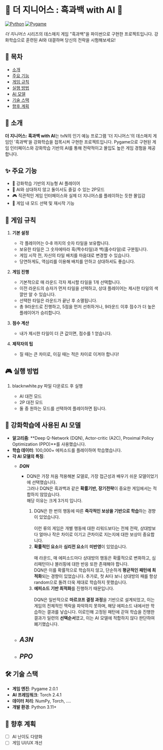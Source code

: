 # 🎲 더 지니어스 : 흑과백 with AI 🎲

[![Python](https://img.shields.io/badge/Python-3.8%2B-blue)]()
[![Pygame](https://img.shields.io/badge/Pygame-2.0.1-green)]()

*더 지니어스* 시리즈의 데스매치 게임 "흑과백"을 파이썬으로 구현한 프로젝트입니다. 강화학습으로 훈련된 AI와 대결하며 당신의 전략을 시험해보세요!

## 📌 목차
- [소개](#소개)
- [주요 기능](#주요-기능)
- [게임 규칙](#게임-규칙)
- [실행 방법](#실행-방법)
- [AI 모델](#ai-모델)
- [기술 스택](#기술-스택)
- [향후 계획](#향후-계획)

## 🌟 소개
**더 지니어스: 흑과백 with AI**는 tvN의 인기 예능 프로그램 '더 지니어스'의 데스매치 게임인 '흑과백'을 강화학습을 접목시켜 구현한 프로젝트입니다. Pygame으로 구현된 게임 인터페이스와 강화학습 기반의 AI를 통해 전략적이고 몰입도 높은 게임 경험을 제공합니다.

## ✨ 주요 기능
- 🤖 강화학습 기반의 지능형 AI 플레이어
- 👯 AI와 상대하지 않고 둘이서도 즐길 수 있는 2P모드
- 🎮 직관적인 게임 인터페이스와 실제 더 지니어스를 플레이하는 듯한 몰입감
- 🎯 게임 내 모드 선택 및 재시작 기능

## 🎯 게임 규칙

1. **기본 설정**
   - 각 플레이어는 0-8 까지의 숫자 타일을 보유합니다.
   - 보유한 타일은 그 숫자에따라 흑(짝수타일)과 백(홀수타일)로 구분됩니다.
   - 게임 시작 전, 자신의 타일 배치를 마음대로 변경할 수 있습니다.
   - 당연하게도, 역심리를 이용해 배치를 안하고 상대하셔도 좋습니다.

2. **게임 진행**
   - 기본적으로 매 라운드 각자 제시할 타일을 1개 선택합니다.
   - 이전 라운드의 승자가 먼저 타일을 선택하고, 상대 플레이어는 제시한 타일의 색깔만 알 수 있습니다.
   - 선택한 타일은 라운드가 끝난 후 소멸됩니다.
   - 총 9라운드로 진행하고, 5점을 먼저 선취하거나, 9라운드 이후 점수가 더 높은 플레이어가 승리합니다.

3. **점수 계산**
   - 내가 제시한 타일이 더 큰 값이면, 점수를 1 얻습니다.

4. **제작자의 팁**
   - 질 때는 큰 차이로, 이길 때는 적은 차이로 이겨야 합니다!
   

## 🎮 실행 방법

1. blacknwhite.py 파일 다운로드 후 실행

   - AI 대전 모드
   - 2P 대전 모드
   - 둘 중 원하는 모드를 선택하여 플레이하면 됩니다.
 

## 🤖 강화학습에 사용된 AI 모델

- **알고리즘**: **Deep Q-Network (DQN), Actor-critic (A2C), Proximal Policy Optimization (PPO)**를 사용했습니다.
- **학습 데이터**: 100,000+ 에피소드를 플레이하여 학습했습니다.
- **각 AI 모델의 특징**:
  - ***DQN***
    - DQN은 가장 처음 적용해본 모델로, 가장 접근성과 배우기 쉬운 모델이었기에 선택했습니다.<br>
    그러나 DQN은 흑과백과 같은 **확률기반, 장기전략**이 중요한 게임에서는 적합하지 않았습니다.<br>
    해당 이유는 크게 3가지 입니다.  

      1. DQN은 한 번의 행동에 따른 **즉각적인 보상을 기반으로 학습**하는 경향이 있었습니다. <br><br>
         이런 류의 게임은 개별 행동에 대한 리워드보다는 전체 전략, 상대방보다 얼마나 작은 차이로 이기고 큰차이로 지는지에 대한 보상이 중요합니다.  
      2. **확률적인 요소**와 **심리전 요소**의 **미반영**이 있었습니다.<br><br>
         매 라운드, 매 에피소드마다 상대방의 행동은 확률적으로 변화하고, 심리패턴이나 블러핑에 대한 반응 또한 존재해야 합니다.  
         DQN은 이를 확률적으로 학습하지 않고, 단순하게 **평균적인 패턴에 최적화**되는 경향이 있었습니다. 추가로, 첫 AI다 보니 상대방의 패를 항상 random으로 돌려 더욱 제대로 학습하지 못했습니다.  
      3. **에피소드 기반 최적화**를 진행하기 때문입니다.<br><br>
         DQN은 일반적으로 **마르코프 결정 과정**을 기반으로 설계되었고, 이는 게임의 전체적인 맥락을 파악하지 못하며, 해당 에피소드 내에서만 학습하는 결과를 낳습니다.
         이로인해 고정된 패턴에 갇혀 학습을 진행한 결과가 일련의 **선택순서**였고, 이는 AI 모델에 적합하지 않다 판단하여 폐기했습니다.  

  - ***A3N***
    - 
  - ***PPO***
    -

## 🛠 기술 스택

- **게임 엔진**: Pygame 2.0.1
- **AI 프레임워크**: Torch 2.4.1
- **데이터 처리**: NumPy, Torch, ....
- **개발 환경**: Python 3.11+

## 🚀 향후 계획

- [ ] AI 난이도 다양화
- [ ] 게임 UI/UX 개선
